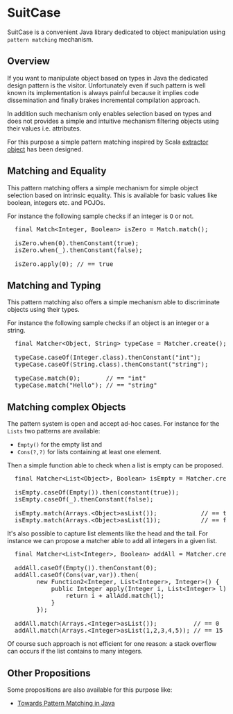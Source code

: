 SuitCase
========

SuitCase is a convenient Java library dedicated to object manipulation using `pattern matching` mechanism.

Overview
--------

If you want to manipulate object based on types in Java the dedicated design pattern is the visitor.
Unfortunately even if such pattern is well known its implementation is always painful because it implies
code dissemination and finally brakes incremental compilation approach.

In addition such mechanism only enables selection based on types and does not provides a simple and
intuitive mechanism filtering objects using their values i.e. attributes.

For this purpose a simple pattern matching inspired by Scala [extractor object](http://www.scala-lang.org/node/112)
has been designed.

Matching and Equality
---------------------

This pattern matching offers a simple mechanism for simple object selection based on intrinsic equality.
This is available for basic values like boolean, integers etc. and POJOs.

For instance the following sample checks if an integer is <tt>O</tt> or not.

<pre>
  final Match&lt;Integer, Boolean> isZero = Match.match();

  isZero.when(0).thenConstant(true);
  isZero.when(_).thenConstant(false);
    
  isZero.apply(0); // == true
</pre>

Matching and Typing
-------------------

This pattern matching also offers a simple mechanism able to discriminate objects using their types.

For instance the following sample checks if an object is an integer or a string.

<pre>
  final Matcher&lt;Object, String> typeCase = Matcher.create();

  typeCase.caseOf(Integer.class).thenConstant("int");
  typeCase.caseOf(String.class).thenConstant("string");

  typeCase.match(0);       // == "int"
  typeCase.match("Hello"); // == "string"
</pre>

Matching complex Objects 
------------------------

The pattern system is open and accept ad-hoc cases. For instance for the `Lists` two patterns are available:
* `Empty()` for the empty list and
* `Cons(?,?)` for lists containing at least one element.

Then a simple function able to check when a list is empty can be proposed.

<pre>
  final Matcher&lt;List&lt;Object>, Boolean> isEmpty = Matcher.create();

  isEmpty.caseOf(Empty()).then(constant(true));
  isEmpty.caseOf(_).thenConstant(false);

  isEmpty.match(Arrays.&lt;Object>asList());            // == true
  isEmpty.match(Arrays.&lt;Object>asList(1));           // == false
</pre>

It's also possible to capture list elements like the head and the tail. For instance we can propose a matcher
able to add all integers in a given list.

<pre>
  final Matcher&lt;List&lt;Integer>, Boolean> addAll = Matcher.create();

  addAll.caseOf(Empty()).thenConstant(0);
  addAll.caseOf(Cons(var,var)).then(
        new Function2&lt;Integer, List&lt;Integer>, Integer>() {
            public Integer apply(Integer i, List&lt;Integer> l) throws MatchingException {
                return i + allAdd.match(l);
            }
        });

  addAll.match(Arrays.&lt;Integer>asList());          // == 0
  addAll.match(Arrays.&lt;Integer>asList(1,2,3,4,5)); // == 15
</pre>

Of course such approach is not efficient for one reason: a stack overflow can occurs if the list contains
to many integers.

Other Propositions
------------------

Some propositions are also available for this purpose like:
* [Towards Pattern Matching in Java](http://kerflyn.wordpress.com/2012/05/09/towards-pattern-matching-in-java/)